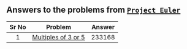 ## Answers to the problems from [`Project Euler`](https://projecteuler.net/archives)

| Sr No | Problem | Answer |
|:-----:|:-------:|:------:|
| 1 | [Multiples of 3 or 5](https://projecteuler.net/problem=1) | 233168 |
